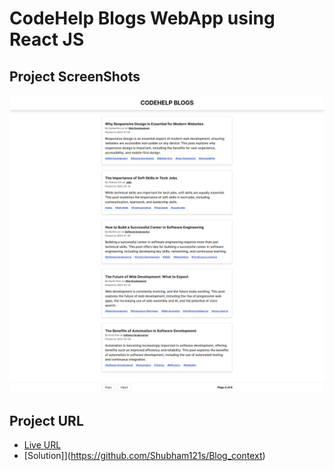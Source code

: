 # CodeHelp Blogs WebApp using React JS


## Project ScreenShots
![ss1](ScreenShots/ss1.png)

## Project URL

- [Live URL](https://codehelp-blogs-website-react.netlify.app/)
- [Solution]](https://github.com/Shubham121s/Blog_context)





